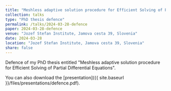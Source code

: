 ```yaml
---
title: "Meshless adaptive solution procedure for Efficient Solving of Partial Differential Equations"
collection: talks
type: "PhD thesis defence"
permalink: /talks/2024-03-28-defence
paper: 2024-03-28-defence
venue: "Jozef Stefan Institute, Jamova cesta 39, Slovenia"
date: 2024-03-28
location: "Jozef Stefan Institute, Jamova cesta 39, Slovenia"
share: false
---
```


Defence of my PhD thesis entitled "Meshless adaptive solution procedure for Efficient Solving of Partial Differential Equations".

You can also download the [presentation]({{ site.baseurl }}/files/presentations/defence.pdf).
